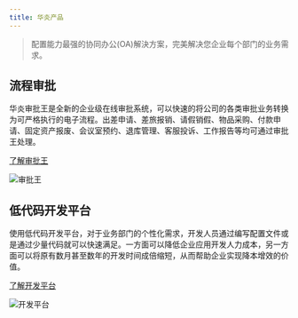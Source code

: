```yaml
---
title: 华炎产品
---
```


> 配置能力最强的协同办公(OA)解決方案，完美解决您企业每个部门的业务需求。

## 流程审批

华炎审批王是全新的企业级在线审批系统，可以快速的将公司的各类审批业务转换为可严格执行的电子流程。出差申请、差旅报销、请假销假、物品采购、付款申请、固定资产报废、会议室预约、退库管理、客服投诉、工作报告等均可通过审批王处理。

[了解审批王](../workflow/)

![审批王](assets/products/workflow.png#medium)

## 低代码开发平台

使用低代码开发平台，对于业务部门的个性化需求，开发人员通过编写配置文件或是通过少量代码就可以快速满足。一方面可以降低企业应用开发人力成本，另一方面可以将原有数月甚至数年的开发时间成倍缩短，从而帮助企业实现降本增效的价值。

[了解开发平台](../developer/)

![开发平台](assets/overview-contracts.jpg#medium)
